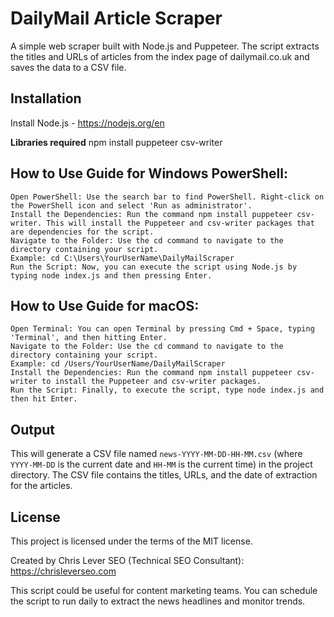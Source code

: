 # DailyMail Article Scraper

A simple web scraper built with Node.js and Puppeteer. The script extracts the titles and URLs of articles from the index page of dailymail.co.uk and saves the data to a CSV file. 

## Installation
Install Node.js - https://nodejs.org/en

**Libraries required**
npm install puppeteer csv-writer


## How to Use Guide for Windows PowerShell:​

    Open PowerShell: Use the search bar to find PowerShell. Right-click on the PowerShell icon and select 'Run as administrator'.
    Install the Dependencies: Run the command npm install puppeteer csv-writer. This will install the Puppeteer and csv-writer packages that are dependencies for the script.
    Navigate to the Folder: Use the cd command to navigate to the directory containing your script.
    Example: cd C:\Users\YourUserName\DailyMailScraper
    Run the Script: Now, you can execute the script using Node.js by typing node index.js and then pressing Enter.

## How to Use Guide for macOS:​

    Open Terminal: You can open Terminal by pressing Cmd + Space, typing 'Terminal', and then hitting Enter.
    Navigate to the Folder: Use the cd command to navigate to the directory containing your script.
    Example: cd /Users/YourUserName/DailyMailScraper
    Install the Dependencies: Run the command npm install puppeteer csv-writer to install the Puppeteer and csv-writer packages.
    Run the Script: Finally, to execute the script, type node index.js and then hit Enter.

## Output
This will generate a CSV file named `news-YYYY-MM-DD-HH-MM.csv` (where `YYYY-MM-DD` is the current date and `HH-MM` is the current time) in the project directory. The CSV file contains the titles, URLs, and the date of extraction for the articles.

## License

This project is licensed under the terms of the MIT license.

Created by Chris Lever SEO (Technical SEO Consultant): https://chrisleverseo.com

This script could be useful for content marketing teams. You can schedule the script to run daily to extract the news headlines and monitor trends.
